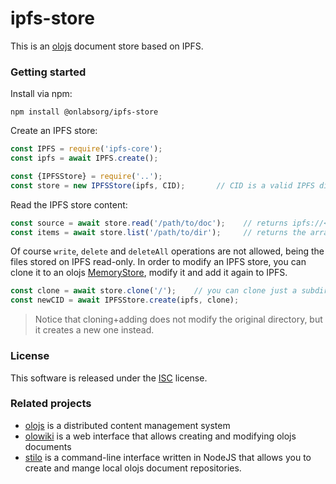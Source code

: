 # ipfs-store

This is an [olojs] document store based on IPFS.



### Getting started
Install via npm:

```
npm install @onlabsorg/ipfs-store
```

Create an IPFS store:

```js
const IPFS = require('ipfs-core');
const ipfs = await IPFS.create();

const {IPFSStore} = require('..');
const store = new IPFSStore(ipfs, CID);       // CID is a valid IPFS directory content id
```

Read the IPFS store content:

```js
const source = await store.read('/path/to/doc');    // returns ipfs://<CID>/path/to/doc
const items = await store.list('/path/to/dir');     // returns the array of child names of ipfs://<CID>/path/to/dir/
```

Of course `write`, `delete` and `deleteAll` operations are not allowed, being
the files stored on IPFS read-only. In order to modify an IPFS store, you can
clone it to an olojs [MemoryStore], modify it and add it again to IPFS.

```js
const clone = await store.clone('/');    // you can clone just a subdir if you want
const newCID = await IPFSStore.create(ipfs, clone);
```

> Notice that cloning+adding does not modify the original directory, but it
> creates a new one instead.



### License
This software is released under the [ISC](https://opensource.org/licenses/ISC) 
license.



### Related projects
* [olojs] is a distributed content management system
* [olowiki] is a web interface that allows creating and modifying olojs
  documents
* [stilo] is a command-line interface written in NodeJS that allows you to
  create and mange local olojs document repositories.



[olojs]: https://github.com/onlabsorg/olojs/blob/master/README.md
[js-ipfs]: https://github.com/ipfs/js-ipfs/blob/master/README.md
[olowiki]: https://github.com/onlabsorg/olowiki
[stilo]: https://github.com/onlabsorg/stilo/blob/main/README.md
[MemoryStore]: https://github.com/onlabsorg/olojs/blob/master/docs/api/memory-store.md
